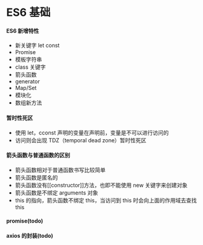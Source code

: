 # ES6 基础

#### ES6 新增特性

- 新关键字 let const
- Promise
- 模板字符串
- class 关键字
- 箭头函数
- generator
- Map/Set
- 模块化
- 数组新方法

#### 暂时性死区

- 使用 let，cconst 声明的变量在声明前，变量是不可以进行访问的
- 访问则会出现 TDZ（temporal dead zone）暂时性死区

#### 箭头函数与普通函数的区别

- 箭头函数相对于普通函数书写比较简单
- 箭头函数是匿名的
- 箭头函数没有[[constructor]]方法，也即不能使用 new 关键字来创建对象
- 箭头函数是不绑定 arguments 对象
- this 的指向，箭头函数不绑定 this，当访问到 this 时会向上面的作用域去查找 this

#### promise(todo)

#### axios 的封装(todo)